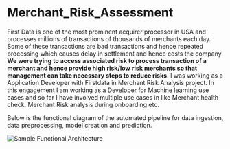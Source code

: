 # Merchant_Risk_Assessment

First Data is one of the most prominent acquirer processor in USA and processes millions of transactions of thousands of merchants each day. Some of these transactions are bad transactions and hence repeated processing which causes delay in settlement and hence costs the company. **We were trying to access associated risk to process transaction of a merchant and hence provide high risk/low risk merchants so that management can take necessary steps to reduce risks**. I was working as a Application Developer with Firstdata in Merchant Risk Analysis project. In this  engagement I am working as a Developer for Machine learning use cases and so far I have involved  multiple use cases in like Merchant health check, Merchant Risk analysis during onboarding etc. 

Below is the functional diagram of the automated pipeline for data ingestion, data preprocessing, model creation and prediction.

![Sample Functional Architecture](https://user-images.githubusercontent.com/80576660/113184101-6a2a0d80-9272-11eb-803b-6328fe2a4f69.jpg)

